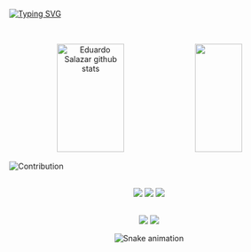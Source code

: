 [![Typing SVG](https://readme-typing-svg.herokuapp.com/?color=3CB371&size=35&center=true&vCenter=true&width=1000&padding=50&lines=Olá,+meu+nome+é+Eduardo+Salazar;Tenho+19+anos+de+idade;Sou+apaixonado+por+programação;E+gosto+de+fazer+isso+com+MUITO+cafe+e+música;Seja+Bem-Vindo+:%29)](https://git.io/typing-svg)
##

<br>

<div align="center">  
  <img width="49%" height="195px" src="https://github-readme-stats.vercel.app/api?username=eu-salazar&show_icons=true&count_private=true&hide_border=true&title_color=2E8B57&icon_color=2E8B57&text_color=c9d1d9&bg_color=0d1117" alt="Eduardo Salazar github stats" /> 
  <img width="41%" height="195px" src="https://github-readme-stats.vercel.app/api/top-langs/?username=MthAlvarez&layout=compact&hide_border=true&title_color=2E8B57&text_color=2E8B57&bg_color=0d1117" />
</div>

![Contribution](https://activity-graph.herokuapp.com/graph?username=eu-salazar&theme=merko&hide_border=true&area=true)


</div>
<div align="center">
<div style="display: inline_block"><br>
  <img src="https://img.shields.io/badge/html5-%23E34F26.svg?style=for-the-badge&logo=html5&logoColor=white"/>
  <img src="https://img.shields.io/badge/css3-%231572B6.svg?style=for-the-badge&logo=css3&logoColor=white"/>
  <img src="https://img.shields.io/badge/javascript-%23323330.svg?style=for-the-badge&logo=javascript&logoColor=%23F7DF1E"/> 
</div>
  
  ##
 
  <a href = ""><img src="https://img.shields.io/badge/-Gmail-%23333?style=for-the-badge&logo=gmail&logoColor=white" target="_blank"></a>
  <a href="" target="_blank"><img src="https://img.shields.io/badge/-LinkedIn-%230077B5?style=for-the-badge&logo=linkedin&logoColor=white" target="_blank"></a> 
 
  ![Snake animation](https://github.com/eu-salazar/eu-salazar/blob/output/github-contribution-grid-snake.svg)

</div>
